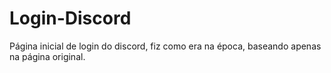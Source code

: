 # Login-Discord
Página inicial de login do discord, fiz como era na época, baseando apenas na página original.
